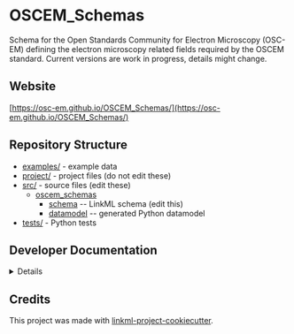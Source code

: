 
# OSCEM_Schemas
Schema for the Open Standards Community for Electron Microscopy (OSC-EM)
defining the electron microscopy related fields required by the OSCEM standard.
Current versions are work in progress, details might change.


## Website

[https://osc-em.github.io/OSCEM_Schemas/](https://osc-em.github.io/OSCEM_Schemas/)

## Repository Structure

* [examples/](examples/) - example data
* [project/](project/) - project files (do not edit these)
* [src/](src/) - source files (edit these)
  * [oscem_schemas](src/oscem_schemas)
    * [schema](src/oscem_schemas/schema) -- LinkML schema
      (edit this)
    * [datamodel](src/oscem_schemas/datamodel) -- generated
      Python datamodel
* [tests/](tests/) - Python tests

## Developer Documentation

<details>
Use the `make` command to generate project artifacts:

* `make setup`: one-time setup
* `make all`: make everything
* `make deploy`: deploys site
* `make lint`: check syntax
* `make test`: run tests
* `make serve`: run docs locally on http://127.0.0.1:8000/oscem-schemas/
* `make clean` : remove generated files

</details>

## Credits

This project was made with
[linkml-project-cookiecutter](https://github.com/linkml/linkml-project-cookiecutter).
